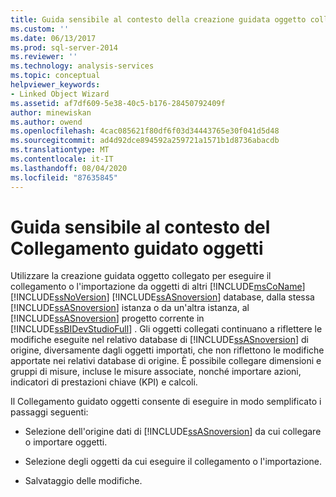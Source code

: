```yaml
---
title: Guida sensibile al contesto della creazione guidata oggetto collegato | Microsoft Docs
ms.custom: ''
ms.date: 06/13/2017
ms.prod: sql-server-2014
ms.reviewer: ''
ms.technology: analysis-services
ms.topic: conceptual
helpviewer_keywords:
- Linked Object Wizard
ms.assetid: af7df609-5e38-40c5-b176-28450792409f
author: minewiskan
ms.author: owend
ms.openlocfilehash: 4cac085621f80df6f03d34443765e30f041d5d48
ms.sourcegitcommit: ad4d92dce894592a259721a1571b1d8736abacdb
ms.translationtype: MT
ms.contentlocale: it-IT
ms.lasthandoff: 08/04/2020
ms.locfileid: "87635845"
---
```

# <a name="linked-object-wizard-f1-help"></a>Guida sensibile al contesto del Collegamento guidato oggetti
  Utilizzare la creazione guidata oggetto collegato per eseguire il collegamento o l'importazione da oggetti di altri [!INCLUDE[msCoName](../includes/msconame-md.md)] [!INCLUDE[ssNoVersion](../includes/ssnoversion-md.md)] [!INCLUDE[ssASnoversion](../includes/ssasnoversion-md.md)] database, dalla stessa [!INCLUDE[ssASnoversion](../includes/ssasnoversion-md.md)] istanza o da un'altra istanza, al [!INCLUDE[ssASnoversion](../includes/ssasnoversion-md.md)] progetto corrente in [!INCLUDE[ssBIDevStudioFull](../includes/ssbidevstudiofull-md.md)] . Gli oggetti collegati continuano a riflettere le modifiche eseguite nel relativo database di [!INCLUDE[ssASnoversion](../includes/ssasnoversion-md.md)] di origine, diversamente dagli oggetti importati, che non riflettono le modifiche apportate nei relativi database di origine. È possibile collegare dimensioni e gruppi di misure, incluse le misure associate, nonché importare azioni, indicatori di prestazioni chiave (KPI) e calcoli.  
  
 Il Collegamento guidato oggetti consente di eseguire in modo semplificato i passaggi seguenti:  
  
-   Selezione dell'origine dati di [!INCLUDE[ssASnoversion](../includes/ssasnoversion-md.md)] da cui collegare o importare oggetti.  
  
-   Selezione degli oggetti da cui eseguire il collegamento o l'importazione.  
  
-   Salvataggio delle modifiche.  
  
  
